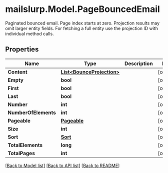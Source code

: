 # mailslurp.Model.PageBouncedEmail
Paginated bounced email. Page index starts at zero. Projection results may omit larger entity fields. For fetching a full entity use the projection ID with individual method calls.
## Properties

Name | Type | Description | Notes
------------ | ------------- | ------------- | -------------
**Content** | [**List&lt;BounceProjection&gt;**](BounceProjection) |  | [optional] 
**Empty** | **bool** |  | [optional] 
**First** | **bool** |  | [optional] 
**Last** | **bool** |  | [optional] 
**Number** | **int** |  | [optional] 
**NumberOfElements** | **int** |  | [optional] 
**Pageable** | [**Pageable**](Pageable) |  | [optional] 
**Size** | **int** |  | [optional] 
**Sort** | [**Sort**](Sort) |  | [optional] 
**TotalElements** | **long** |  | [optional] 
**TotalPages** | **int** |  | [optional] 

[[Back to Model list]](../README#documentation-for-models) [[Back to API list]](../README#documentation-for-api-endpoints) [[Back to README]](../README)

